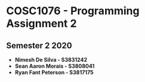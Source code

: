 # COSC1076 - Programming Assignment 2  
## Semester 2 2020
<ul>
<li><b>Nimesh De Silva - S3831242</b></li>
<li><b>Sean Aaron Morais - S3808041</b></li>  
<li><b>Ryan Fant Peterson - S3817175</b></li>  
</ul>
